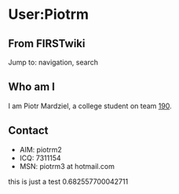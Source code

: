 # User:Piotrm

## From FIRSTwiki

Jump to: navigation, search

## Who am I

I am Piotr Mardziel, a college student on team [190](190 "190").

## Contact

- AIM: piotrm2
- ICQ: 7311154
- MSN: piotrm3 at hotmail.com

this is just a test 0.682557700042711
